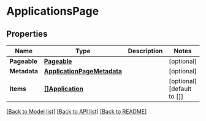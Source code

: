 # ApplicationsPage

## Properties

Name | Type | Description | Notes
------------ | ------------- | ------------- | -------------
**Pageable** | [**Pageable**](Pageable.md) |  | [optional] 
**Metadata** | [**ApplicationPageMetadata**](ApplicationPageMetadata.md) |  | [optional] 
**Items** | [**[]Application**](Application.md) |  | [optional] [default to []]

[[Back to Model list]](../README.md#documentation-for-models) [[Back to API list]](../README.md#documentation-for-api-endpoints) [[Back to README]](../README.md)



